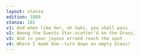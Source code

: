 ```yaml
---
layout: stanza
edition: 1889
stanza: 101
v1: And when like her, oh Saki, you shall pass
v2: Among the Guests Star-scatter'd on the Grass,
v3: And in your joyous errand reach the spot
v4: Where I made One--turn down an empty Glass!
---
```

